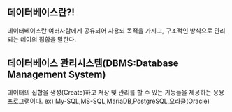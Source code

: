 ## 데이터베이스란?!

데이터베이스란 여러사람에게 공유되어 사용되 목적을 가지고, 구조적인 방식으로 관리되는 데이의 집합을 말한다.


## 데이터베이스 관리시스템(DBMS:Database Management System)
데이터의 집합을 생성(Create)하고 저장 및 관리를 할 수 있는 기능들을 제공하는 응용프로그램이다. 
ex) My-SQL,MS-SQL,MariaDB,PostgreSQL,오라클(Oracle)

